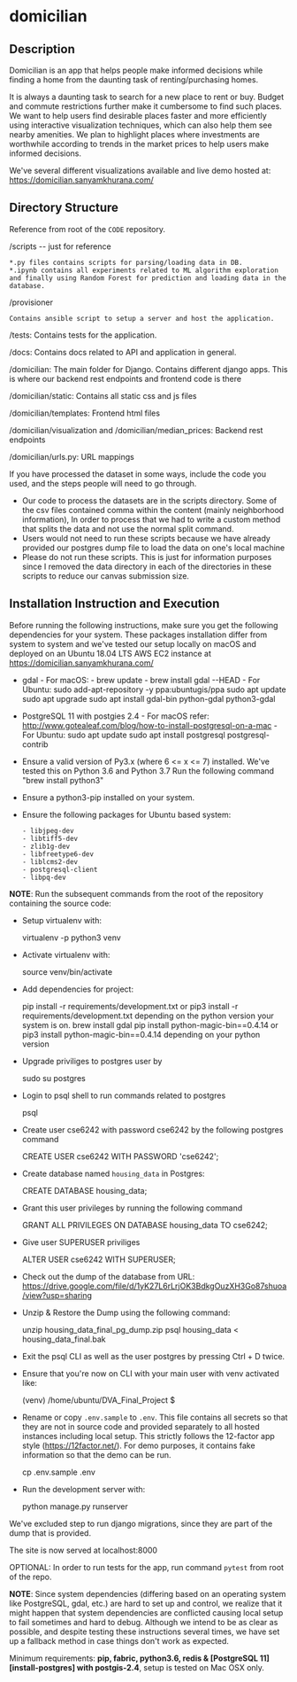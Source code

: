 domicilian
==============================

## Description

Domicilian is an app that helps people make informed decisions while finding a home from the daunting task of renting/purchasing homes.

It is always a daunting task to search for a new place to rent or buy. Budget and commute restrictions further make it cumbersome to find such places.
We want to help users find desirable places faster and more efficiently using interactive visualization techniques, which can also help them see nearby amenities. We plan to highlight places where investments are worthwhile according to trends in the market prices to help users make informed decisions.

We've several different visualizations available and live demo hosted at:
https://domicilian.sanyamkhurana.com/

## Directory Structure
Reference from root of the `CODE` repository.

/scripts  -- just for reference

    *.py files contains scripts for parsing/loading data in DB.
    *.ipynb contains all experiments related to ML algorithm exploration and finally using Random Forest for prediction and loading data in the database.

/provisioner

    Contains ansible script to setup a server and host the application.

/tests: Contains tests for the application.

/docs: Contains docs related to API and application in general.

/domicilian: The main folder for Django. Contains different django apps. This is where our backend rest endpoints and frontend code is there

/domicilian/static: Contains all static css and js files

/domicilian/templates: Frontend html files

/domicilian/visualization and /domicilian/median_prices: Backend rest endpoints

/domicilian/urls.py: URL mappings

If you have processed the dataset in some ways, include the code you used, and the steps people will need to go through.

  - Our code to process the datasets are in the scripts directory. Some of the csv files contained comma within the content (mainly neighborhood information), In order to process that we had to write a custom method that splits the data and not use the normal split command.
  - Users would not need to run these scripts because we have already provided our postgres dump file to load the data on one's local machine
  - Please do not run these scripts. This is just for information purposes since I removed the data directory in each of the directories in these scripts to reduce our canvas submission size.

## Installation Instruction and Execution
Before running the following instructions, make sure you get the following dependencies for your system. These packages installation differ from system to system and we've tested our setup locally on macOS and deployed on an Ubuntu 18.04 LTS AWS EC2 instance at https://domicilian.sanyamkhurana.com/

- gdal
        - For macOS:
	    - brew update
            - brew install gdal --HEAD
        - For Ubuntu:
            sudo add-apt-repository -y ppa:ubuntugis/ppa
            sudo apt update
            sudo apt upgrade
            sudo apt install gdal-bin python-gdal python3-gdal

- PostgreSQL 11 with postgies 2.4
        - For macOS refer: http://www.gotealeaf.com/blog/how-to-install-postgresql-on-a-mac
        - For Ubuntu:
            sudo apt update
            sudo apt install postgresql postgresql-contrib


- Ensure a valid version of Py3.x (where 6 <= x <= 7) installed. We've tested this on Python 3.6 and Python 3.7
  Run the following command "brew install python3"

- Ensure a python3-pip installed on your system.

- Ensure the following packages for Ubuntu based system:

      - libjpeg-dev
      - libtiff5-dev
      - zlib1g-dev
      - libfreetype6-dev
      - liblcms2-dev
      - postgresql-client
      - libpq-dev

__NOTE__: Run the subsequent commands from the root of the repository containing the source code:

- Setup virtualenv with:

    virtualenv -p python3 venv

- Activate virtualenv with:

    source venv/bin/activate

- Add dependencies for project:

    pip install -r requirements/development.txt
    or pip3 install -r requirements/development.txt depending on the python version your system is on.
    brew install gdal
    pip install python-magic-bin==0.4.14 or pip3 install python-magic-bin==0.4.14 depending on your python version

- Upgrade priviliges to postgres user by

    sudo su postgres

- Login to psql shell to run commands related to postgres

    psql

- Create user cse6242 with password cse6242 by the following postgres command

    CREATE USER cse6242 WITH PASSWORD 'cse6242';

- Create database named `housing_data` in Postgres:

    CREATE DATABASE housing_data;

- Grant this user privileges by running the following command

    GRANT ALL PRIVILEGES ON DATABASE housing_data TO cse6242;

- Give user SUPERUSER priviliges

    ALTER USER cse6242 WITH SUPERUSER;

- Check out the dump of the database from URL:
  https://drive.google.com/file/d/1yK27L6rLrjOK3BdkgOuzXH3Go87shuoa/view?usp=sharing

- Unzip & Restore the Dump using the following command:

    unzip housing_data_final_pg_dump.zip
    psql housing_data < housing_data_final.bak


- Exit the psql CLI as well as the user postgres by pressing Ctrl + D twice.


- Ensure that you're now on CLI with your main user with venv activated like:

    (venv) /home/ubuntu/DVA_Final_Project $

- Rename or copy `.env.sample` to `.env`. This file contains all secrets so that they are not in source code and provided separately to all hosted instances including local setup. This strictly follows the 12-factor app style (https://12factor.net/). For demo purposes, it contains fake information so that the demo can be run.

    cp .env.sample .env

- Run the development server with:

    python manage.py runserver

We've excluded step to run django migrations, since they are part of the dump that is provided.

The site is now served at localhost:8000


OPTIONAL: In order to run tests for the app, run command `pytest` from root of the repo.

__NOTE__: Since system dependencies (differing based on an operating system like PostgreSQL, gdal, etc.) are hard to set up and control, we realize that it might happen that system dependencies are conflicted causing local setup to fail sometimes and hard to debug. Although we intend to be as clear as possible, and despite testing these instructions several times, we have set up a fallback method in case things don't work as expected.


Minimum requirements: **pip, fabric, python3.6, redis & [PostgreSQL 11][install-postgres] with postgis-2.4**, setup is tested on Mac OSX only.




